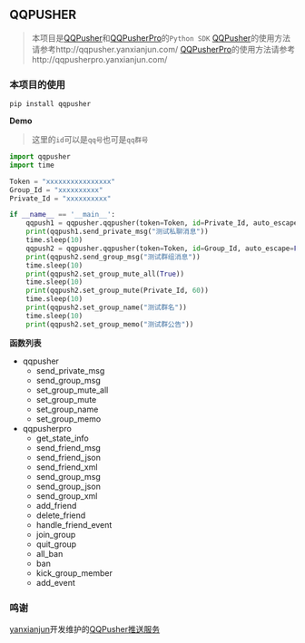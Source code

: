 ## QQPUSHER

> 本项目是[QQPusher](http://qqpusher.yanxianjun.com/)和[QQPusherPro](http://qqpusherpro.yanxianjun.com/)的`Python SDK`
> [QQPusher](http://qqpusher.yanxianjun.com/)的使用方法请参考http://qqpusher.yanxianjun.com/
> [QQPusherPro](http://qqpusherpro.yanxianjun.com/)的使用方法请参考http://qqpusherpro.yanxianjun.com/

### 本项目的使用

`pip install qqpusher`

**Demo**

> 这里的`id`可以是`qq号`也可是`qq群号`

```python
import qqpusher
import time

Token = "xxxxxxxxxxxxxxxx"
Group_Id = "xxxxxxxxxx"
Private_Id = "xxxxxxxxxx"

if __name__ == '__main__':
    qqpush1 = qqpusher.qqpusher(token=Token, id=Private_Id, auto_escape=False)
    print(qqpush1.send_private_msg("测试私聊消息"))
    time.sleep(10)
    qqpush2 = qqpusher.qqpusher(token=Token, id=Group_Id, auto_escape=False)
    print(qqpush2.send_group_msg("测试群组消息"))
    time.sleep(10)
    print(qqpush2.set_group_mute_all(True))
    time.sleep(10)
    print(qqpush2.set_group_mute(Private_Id, 60))
    time.sleep(10)
    print(qqpush2.set_group_name("测试群名"))
    time.sleep(10)
    print(qqpush2.set_group_memo("测试群公告"))

```

**函数列表**

- qqpusher
    - send_private_msg
    - send_group_msg
    - set_group_mute_all
    - set_group_mute
    - set_group_name
    - set_group_memo
- qqpusherpro
    - get_state_info
    - send_friend_msg
    - send_friend_json
    - send_friend_xml
    - send_group_msg
    - send_group_json
    - send_group_xml
    - add_friend
    - delete_friend
    - handle_friend_event
    - join_group
    - quit_group
    - all_ban
    - ban
    - kick_group_member
    - add_event

### 鸣谢

[yanxianjun](https://github.com/yanxianjun)开发维护的[QQPusher推送服务](http://qqpusher.yanxianjun.com/)
